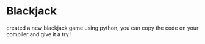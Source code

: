 # Blackjack
created a new blackjack game using python, you can copy the code on your compiler and give it a try !
